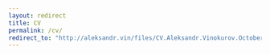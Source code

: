 ```yaml
---
layout: redirect
title: CV
permalink: /cv/
redirect_to: "http://aleksandr.vin/files/CV.Aleksandr.Vinokurov.October.2023.pdf"
---
```

